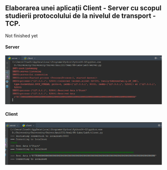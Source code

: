 ## Elaborarea unei aplicații Client - Server cu scopul studierii protocolului de la nivelul de transport - TCP.
Not finished yet
#### Server
![ScreenShot](png/1.png)
#### Client
![ScreenShot](png/2.png)